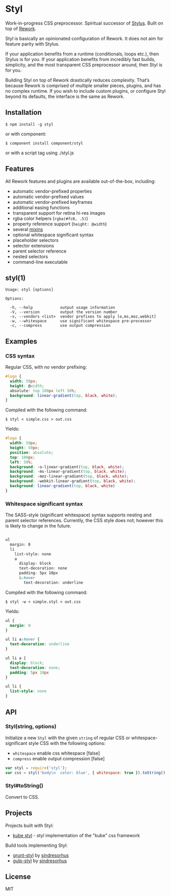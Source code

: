 # Styl

  Work-in-progress CSS preprocessor.
  Spiritual successor of [Stylus](https://github.com/LearnBoost/stylus).
  Built on top of [Rework](https://github.com/visionmedia/rework).

  Styl is basically an opinionated configuration of Rework. It does not aim for feature parity with Stylus.

  If your application benefits from a runtime (conditionals, loops etc.), then Stylus is for you.
  If your application benefits from incredibly fast builds, simplicity, and the most transparent CSS
  preprocessor around, then Styl is for you.

  Building Styl on top of Rework drastically reduces complexity. That’s because Rework is comprised of multiple
  smaller pieces, plugins, and has no complex runtime. If you wish to include custom plugins, or configure Styl
  beyond its defaults, the interface is the same as Rework.

## Installation

```
$ npm install -g styl
```

or with component:

```
$ component install component/styl
```

or with a script tag using ./styl.js

## Features

  All Rework features and plugins are available out-of-the-box, including:

  - automatic vendor-prefixed properties
  - automatic vendor-prefixed values
  - automatic vendor-prefixed keyframes
  - additional easing functions
  - transparent support for retina hi-res images
  - rgba color helpers (`rgba(#fc0, .5)`)
  - property reference support (`height: @width`)
  - several [mixins](https://github.com/visionmedia/rework-mixins)
  - optional whitespace significant syntax
  - placeholder selectors
  - selector extensions
  - parent selector reference
  - nested selectors
  - command-line executable

## styl(1)

```
Usage: styl [options]

Options:

  -h, --help            output usage information
  -V, --version         output the version number
  -v, --vendors <list>  vendor prefixes to apply [o,ms,moz,webkit]
  -w, --whitespace      use significant whitespace pre-processor
  -c, --compress        use output compression
```

## Examples

### CSS syntax

  Regular CSS, with no vendor prefixing:

```css
#logo {
  width: 50px;
  height: @width;
  absolute: top 100px left 50%;
  background: linear-gradient(top, black, white);
}
```

  Compiled with the following command:

```
$ styl < simple.css > out.css
```

  Yields:

```css
#logo {
  width: 50px;
  height: 50px;
  position: absolute;
  top: 100px;
  left: 50%;
  background: -o-linear-gradient(top, black, white);
  background: -ms-linear-gradient(top, black, white);
  background: -moz-linear-gradient(top, black, white);
  background: -webkit-linear-gradient(top, black, white);
  background: linear-gradient(top, black, white)
}
```

### Whitespace significant syntax

  The SASS-style (significant whitespace) syntax supports nesting and parent selector references.
  Currently, the CSS style does not; however this is likely to change in the future.

```css

ul
  margin: 0
  li
    list-style: none
    a
      display: block
      text-decoration: none
      padding: 5px 10px
      &:hover
        text-decoration: underline
```

  Compiled with the following command:

```
$ styl -w < simple.styl > out.css
```

  Yields:

```css
ul {
  margin: 0
}

ul li a:hover {
  text-decoration: underline
}

ul li a {
  display: block;
  text-decoration: none;
  padding: 5px 10px
}

ul li {
  list-style: none
}
```

## API

### Styl(string, options)

  Initialize a new `Styl` with the given `string` of regular CSS or
  whitespace-significant style CSS with the following options:

  - `whitespace` enable css whitespace [false]
  - `compress` enable output compression [false]

```js
var styl = require('styl');
var css = styl('body\n  color: blue', { whitespace: true }).toString();
```

### Styl#toString()

  Convert to CSS.

## Projects

  Projects built with Styl:

  - [kube styl](https://github.com/james2doyle/kube-styl) - styl implementation of the "kube" css framework

  Build tools implementing Styl:
  
  - [grunt-styl](https://github.com/sindresorhus/grunt-styl) by [sindresorhus](https://github.com/sindresorhus)
  - [gulp-styl](https://github.com/sindresorhus/gulp-styl) by [sindresorhus](https://github.com/sindresorhus)

## License

  MIT
